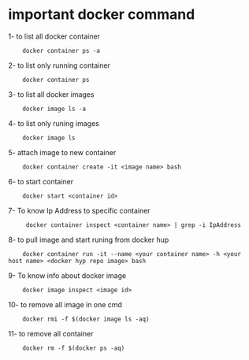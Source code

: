 # important docker command 

1- to list all docker container 
```
    docker container ps -a
```
2- to list only running container 
```
    docker container ps 
```
3- to list all docker images
```
    docker image ls -a 
```
4- to list only runing images
```
    docker image ls  
```
5- attach image to new container 
```
    docker container create -it <image name> bash
```
6- to start container 

```
    docker start <container id>
```
7- To know Ip Address to specific container
```
     docker container inspect <container name> | grep -i IpAddress
```
8- to pull image and start runing from docker hup
```
    docker container run -it --name <your container name> -h <your host name> <docker hyp repo image> bash
```
9- To know info about docker image 
```
    docker image inspect <image id>
```
10- to remove all image in one cmd
```
    docker rmi -f $(docker image ls -aq)
```
11- to remove all container 
```
    docker rm -f $(docker ps -aq)
```
